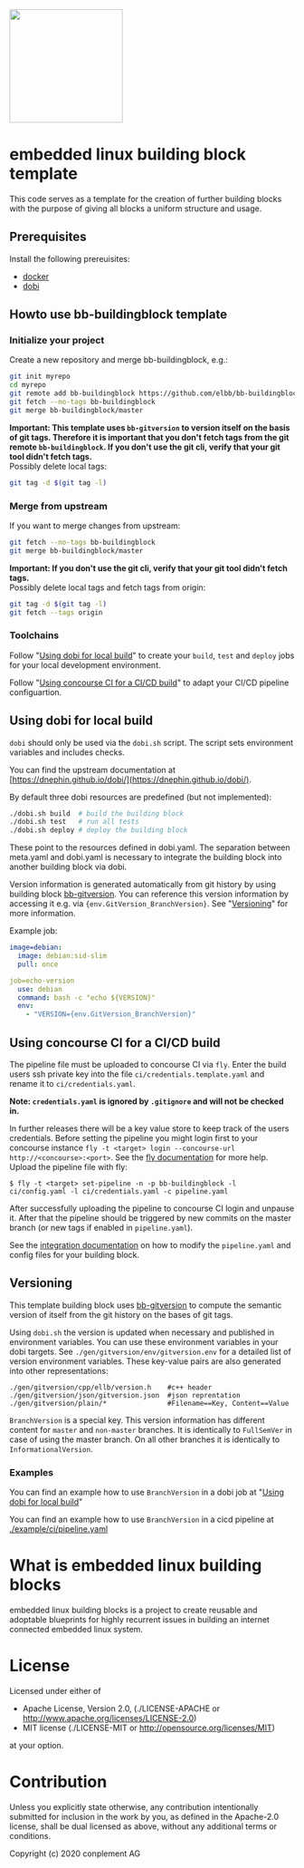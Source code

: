 <img src="https://raw.githubusercontent.com/elbb/bb-buildingblock/master/.assets/logo.png" height="200">

# embedded linux building block template

This code serves as a template for the creation of further building blocks with the purpose of giving all blocks a uniform structure and usage.

## Prerequisites

Install the following prereuisites:
-   [docker](https://docs.docker.com/install/)
-   [dobi](https://github.com/dnephin/dobi)

## Howto use bb-buildingblock template

### Initialize your project
Create a new repository and merge bb-buildingblock, e.g.:
```bash
git init myrepo
cd myrepo
git remote add bb-buildingblock https://github.com/elbb/bb-buildingblock.git
git fetch --no-tags bb-buildingblock
git merge bb-buildingblock/master
```
**Important: This template uses `bb-gitversion` to version itself on the basis of git tags. Therefore it is important that you don't fetch tags from the git remote `bb-buildingblock`. If you don't use the git cli, verify that your git tool didn't fetch tags.** \
Possibly delete local tags:
```bash
git tag -d $(git tag -l)
```

### Merge from upstream

If you want to merge changes from upstream:
```bash
git fetch --no-tags bb-buildingblock
git merge bb-buildingblock/master
```

**Important: If you don't use the git cli, verify that your git tool didn't fetch tags.** \
Possibly delete local tags and fetch tags from origin:
```bash
git tag -d $(git tag -l)
git fetch --tags origin
```

### Toolchains

Follow "[Using dobi for local build](#using-dobi-for-local-build)" to create your `build`, `test` and `deploy` jobs for your local development environment.

Follow "[Using concourse CI for a CI/CD build](#using-concourse-ci-for-a-cicd-build)" to adapt your CI/CD pipeline configuartion.

## Using dobi for local build

`dobi` should only be used via the `dobi.sh` script. The script sets environment variables and includes checks.

You can find the upstream documentation at [https://dnephin.github.io/dobi/](https://dnephin.github.io/dobi/).

By default three dobi resources are predefined (but not implemented):

```sh
./dobi.sh build  # build the building block
./dobi.sh test   # run all tests
./dobi.sh deploy # deploy the building block
```

These point to the resources defined in dobi.yaml.
The separation between meta.yaml and dobi.yaml is necessary to integrate the building block into another building block via dobi.

Version information is generated automatically from git history by using building block [bb-gitversion](<https://github.com/elbb/bb-gitversion>).
You can reference this version information by accessing it e.g. via `{env.GitVersion_BranchVersion}`. See "[Versioning](#versioning)" for more information.

Example job:
```yaml
image=debian:
  image: debian:sid-slim
  pull: once

job=echo-version
  use: debian
  command: bash -c "echo ${VERSION}"
  env:
    - "VERSION={env.GitVersion_BranchVersion}"
```


## Using concourse CI for a CI/CD build

The pipeline file must be uploaded to concourse CI via `fly`. 
Enter the build users ssh private key into the file `ci/credentials.template.yaml` and rename it to `ci/credentials.yaml`. 

**Note: `credentials.yaml` is ignored by `.gitignore` and will not be checked in.**

In further releases there will be a key value store to keep track of the users credentials.
Before setting the pipeline you might login first to your concourse instance `fly -t <target> login --concourse-url http://<concourse>:<port>`. See the [fly documentation](https://concourse-ci.org/fly.html) for more help.
Upload the pipeline file with fly:

    $ fly -t <target> set-pipeline -n -p bb-buildingblock -l ci/config.yaml -l ci/credentials.yaml -c pipeline.yaml

After successfully uploading the pipeline to concourse CI login and unpause it. After that the pipeline should be triggered by new commits on the master branch (or new tags if enabled in `pipeline.yaml`).

See the [integration documentation](README_CICD_INTEGRATION.md) on how to modify the `pipeline.yaml` and config files for your building block.

## Versioning

This template building block uses [bb-gitversion](https://github.com/elbb/bb-gitversion) to compute the semantic version of itself from the git history on the bases of git tags.

Using `dobi.sh` the version is updated when necessary and published in environment variables. You can use these environment variables in your dobi targets. 
See `./gen/gitversion/env/gitversion.env` for a detailed list of version environment variables. 
These key-value pairs are also generated into other representations:
```
./gen/gitversion/cpp/ellb/version.h    #c++ header 
./gen/gitversion/json/gitversion.json  #json reprentation
./gen/gitversion/plain/*               #Filename==Key, Content==Value
```
`BranchVersion` is a special key. This version information has different content for `master` and `non-master` branches.
It is identically to `FullSemVer` in case of using the master branch. On all other branches it is identically to `InformationalVersion`.

### Examples

You can find an example how to use `BranchVersion` in a dobi job at "[Using dobi for local build](#using-dobi-for-local-build)"

You can find an example how to use `BranchVersion` in a cicd pipeline at [./example/ci/pipeline.yaml](./example/ci/pipeline.yaml)

# What is embedded linux building blocks

embedded linux building blocks is a project to create reusable and
adoptable blueprints for highly recurrent issues in building an internet
connected embedded linux system.

# License

Licensed under either of

-   Apache License, Version 2.0, (./LICENSE-APACHE or <http://www.apache.org/licenses/LICENSE-2.0>)
-   MIT license (./LICENSE-MIT or <http://opensource.org/licenses/MIT>)

at your option.

# Contribution

Unless you explicitly state otherwise, any contribution intentionally
submitted for inclusion in the work by you, as defined in the Apache-2.0
license, shall be dual licensed as above, without any additional terms or
conditions.

Copyright (c) 2020 conplement AG
